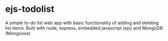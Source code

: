 # ejs-todolist
A simple to-do list web app with basic functionality of adding and deleting list items. Built with node, express, embedded javascript (ejs) and MongoDB (Mongoose)
